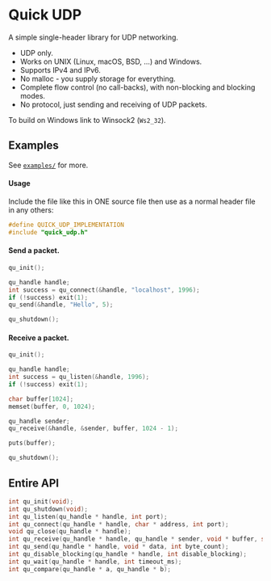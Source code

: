 # Quick UDP
A simple single-header library for UDP networking.

- UDP only.
- Works on UNIX (Linux, macOS, BSD, ...) and Windows.
- Supports IPv4 and IPv6.
- No malloc - you supply storage for everything.
- Complete flow control (no call-backs), with non-blocking and blocking modes.
- No protocol, just sending and receiving of UDP packets.

To build on Windows link to Winsock2 (`Ws2_32`).

## Examples
See [`examples/`](#) for more.

#### Usage
Include the file like this in ONE source file then use as a normal header file in any others:
```C
#define QUICK_UDP_IMPLEMENTATION
#include "quick_udp.h"
```

#### Send a packet.
```C
qu_init();

qu_handle handle;
int success = qu_connect(&handle, "localhost", 1996);
if (!success) exit(1);
qu_send(&handle, "Hello", 5);

qu_shutdown();
```

#### Receive a packet.
```C
qu_init();

qu_handle handle;
int success = qu_listen(&handle, 1996);
if (!success) exit(1);

char buffer[1024];
memset(buffer, 0, 1024);

qu_handle sender;
qu_receive(&handle, &sender, buffer, 1024 - 1);

puts(buffer);

qu_shutdown();
```

## Entire API

```C
int qu_init(void);
int qu_shutdown(void);
int qu_listen(qu_handle * handle, int port);
int qu_connect(qu_handle * handle, char * address, int port);
void qu_close(qu_handle * handle);
int qu_receive(qu_handle * handle, qu_handle * sender, void * buffer, size_t buffer_length);
int qu_send(qu_handle * handle, void * data, int byte_count);
int qu_disable_blocking(qu_handle * handle, int disable_blocking);
int qu_wait(qu_handle * handle, int timeout_ms);
int qu_compare(qu_handle * a, qu_handle * b);
```
